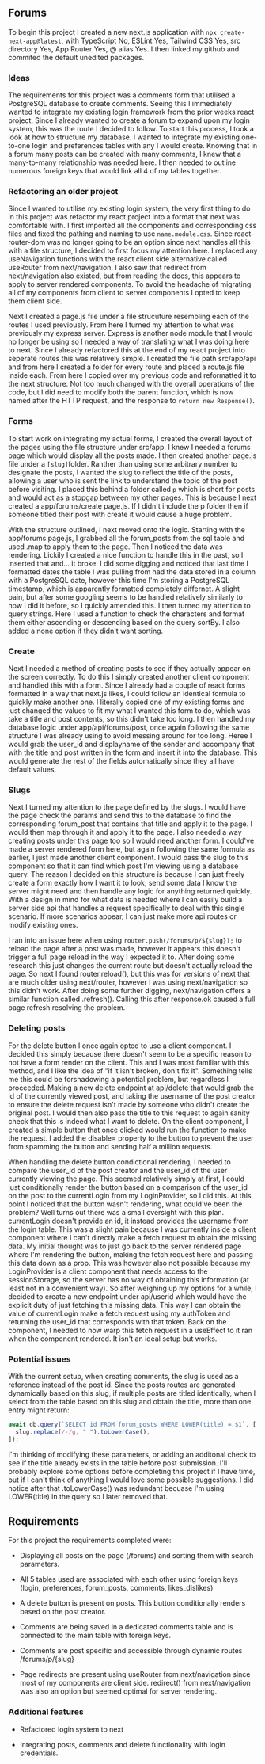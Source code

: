 ## Forums

To begin this project I created a new next.js application with `npx create-next-app@latest`, with TypeScript No, ESLint Yes, Tailwind CSS Yes, src directory Yes, App Router Yes, @ alias Yes. I then linked my github and commited the default unedited packages.

### Ideas

The requirements for this project was a comments form that utilised a PostgreSQL database to create comments. Seeing this I immediately wanted to integrate my existing login framework from the prior weeks react project. Since I already wanted to create a forum to expand upon my login system, this was the route I decided to follow. To start this process, I took a look at how to structure my database. I wanted to integrate my existing one-to-one login and preferences tables with any I would create. Knowing that in a forum many posts can be created with many comments, I knew that a many-to-many relationship was needed here. I then needed to outline numerous foreign keys that would link all 4 of my tables together.

### Refactoring an older project

Since I wanted to utilise my existing login system, the very first thing to do in this project was refactor my react project into a format that next was comfortable with. I first imported all the components and corresponding css files and fixed the pathing and naming to use `name.module.css`. Since react-router-dom was no longer going to be an option since next handles all this with a file structure, I decided to first focus my attention here. I replaced any useNavigation functions with the react client side alternative called useRouter from next/navigation. I also saw that redirect from next/navigation also existed, but from reading the docs, this appears to apply to server rendered components. To avoid the headache of migrating all of my components from client to server components I opted to keep them client side.

Next I created a page.js file under a file strucuture resembling each of the routes I used previously. From here I turned my attention to what was previously my express server. Express is another node module that I would no longer be using so I needed a way of translating what I was doing here to next. Since I already refactored this at the end of my react project into seperate routes this was relatively simple. I created the file path src/app/api and from here I created a folder for every route and placed a route.js file inside each. From here I copied over my previous code and reformatted it to the next structure. Not too much changed with the overall operations of the code, but I did need to modify both the parent function, which is now named after the HTTP request, and the response to `return new Response()`.

### Forms

To start work on integrating my actual forms, I created the overall layout of the pages using the file structure under src/app. I knew I needed a forums page which would display all the posts made. I then created another page.js file under a `[slug]`folder. Ranther than using some arbitrary number to designate the posts, I wanted the slug to reflect the title of the posts, allowing a user who is sent the link to understand the topic of the post before visiting. I placed this behind a folder called `p` which is short for posts and would act as a stopgap between my other pages. This is because I next created a app/forums/create page.js. If I didn't include the p folder then if someone titled their post with create it would cause a huge problem.

With the structure outlined, I next moved onto the logic. Starting with the app/forums page.js, I grabbed all the forum_posts from the sql table and used .map to apply them to the page. Then I noticed the data was rendering. Lickily I created a nice function to handle this in the past, so I inserted that and... it broke. I did some digging and noticed that last time I formatted dates the table I was pulling from had the data stored in a column with a PostgreSQL date, however this time I'm storing a PostgreSQL timestamp, which is apparently formatted completely differnet. A slight pain, but after some googling seems to be handled relatively similarly to how I did it before, so I quickly amended this. I then turned my attention to query strings. Here I used a function to check the characters and format them either ascending or descending based on the query sortBy. I also added a none option if they didn't want sorting.

### Create

Next I needed a method of creating posts to see if they actually appear on the screen correctly. To do this I simply created another client component and handled this with a form. Since I already had a couple of react forms formatted in a way that next.js likes, I could follow an identical formula to quickly make another one. I literally copied one of my existing forms and just changed the values to fit my what I wanted this form to do, which was take a title and post contents, so this didn't take too long. I then handled my database logic under app/api/forums/post, once again following the same structure I was already using to avoid messing around for too long. Heree I would grab the user_id and displayname of the sender and accompany that with the title and post written in the form and insert it into the database. This would generate the rest of the fields automatically since they all have default values.

### Slugs

Next I turned my attention to the page defined by the slugs. I would have the page check the params and send this to the database to find the corresponding forum_post that contains that title and apply it to the page. I would then map through it and apply it to the page. I also needed a way creating posts under this page too so I would need another form. I could've made a server rendered form here, but again following the same formula as earlier, I just made another client component. I would pass the slug to this component so that it can find which post I'm viewing using a database query. The reason I decided on this structure is because I can just freely create a form exactly how I want it to look, send some data I know the server might need and then handle any logic for anything returned quickly. With a design in mind for what data is needed where I can easily build a server side api that handles a request specifically to deal with this single scenario. If more scenarios appear, I can just make more api routes or modify existing ones.

I ran into an issue here when using `router.push(/forums/p/${slug});` to reload the page after a post was made, however it appears this doesn't trigger a full page reload in the way I expected it to. After doing some research this just changes the current route but doesn't actually reload the page. So next I found router.reload(), but this was for versions of next that are much older using next/router, however I was using next/navigation so this didn't work. After doing some further digging, next/navigation offers a similar function called .refresh(). Calling this after response.ok caused a full page refresh resolving the problem.

### Deleting posts

For the delete button I once again opted to use a client component. I decided this simply because there doesn't seem to be a specific reason to not have a form render on the client. This and I was most familiar with this method, and I like the idea of "if it isn't broken, don't fix it". Something tells me this could be forshadowing a potential problem, but regardless I proceeded. Making a new delete endpoint at api/delete that would grab the id of the currently viewed post, and taking the username of the post creator to ensure the delete request isn't made by someone who didn't create the original post. I would then also pass the title to this request to again sanity check that this is indeed what I want to delete. On the client component, I created a simple button that once clicked would run the function to make the request. I added the disable= property to the button to prevent the user from spamming the button and sending half a million requests.

When handling the delete button condictional rendering, I needed to compare the user_id of the post creator and the user_id of the user currently viewing the page. This seemed relatively simply at first, I could just conditionally render the button based on a comparison of the user_id on the post to the currentLogin from my LoginProvider, so I did this. At this point I noticed that the button wasn't rendering, what could've been the problem? Well turns out there was a small oversight with this plan. currentLogin doesn't provide an id, it instead provides the username from the login table. This was a slight pain because I was currently inside a client component where I can't directly make a fetch request to obtain the missing data. My initial thought was to just go back to the server rendered page where I'm rendering the button, making the fetch request here and passing this data down as a prop. This was however also not possible because my LoginProvider is a client component that needs access to the sessionStorage, so the server has no way of obtaining this information (at least not in a convenient way). So after weighing up my options for a while, I decided to create a new endpoint under api/userid which would have the explicit duty of just fetching this missing data. This way I can obtain the value of currentLogin make a fetch request using my authToken and returning the user_id that corresponds with that token. Back on the component, I needed to now warp this fetch request in a useEffect to it ran when the component rendered. It isn't an ideal setup but works.

### Potential issues

With the current setup, when creating comments, the slug is used as a reference instead of the post id. Since the posts routes are generated dynamically based on this slug, if multiple posts are titled identically, when I select from the table based on this slug and obtain the title, more than one entry might return:

```js
await db.query(`SELECT id FROM forum_posts WHERE LOWER(title) = $1`, [
  slug.replace(/-/g, " ").toLowerCase(),
]);
```

I'm thinking of modifying these parameters, or adding an additonal check to see if the title already exists in the table before post submission. I'll probably explore some options before completing this project if I have time, but if I can't think of anything I would love some possible suggestions. I did notice after that .toLowerCase() was redundant becuase I'm using LOWER(title) in the query so I later removed that.

## Requirements

For this project the requirements completed were:

- Displaying all posts on the page (/forums) and sorting them with search parameters.

- All 5 tables used are associated with each other using foreign keys (login, preferences, forum_posts, comments, likes_dislikes)

- A delete button is present on posts. This button conditionally renders based on the post creator.

- Comments are being saved in a dedicated comments table and is connected to the main table with foreign keys.

- Comments are post specific and accessible through dynamic routes /forums/p/{slug}

- Page redirects are present using useRouter from next/navigation since most of my components are client side. redirect() from next/navigation was also an option but seemed optimal for server rendering.

### Additional features

- Refactored login system to next

- Integrating posts, comments and delete functionality with login credentials.
